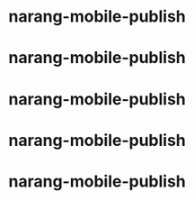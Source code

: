# narang-mobile-publish
# narang-mobile-publish
# narang-mobile-publish
# narang-mobile-publish
# narang-mobile-publish
